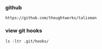  ### github
    https://github.com/thoughtworks/talisman

### view git hooks

    ls -ltr .git/hooks/
    